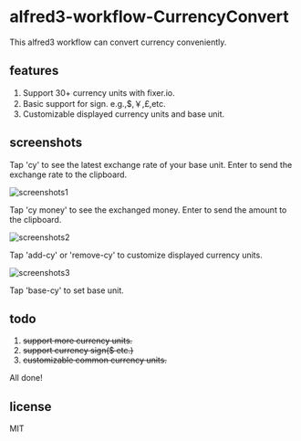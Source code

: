 # alfred3-workflow-CurrencyConvert

This alfred3 workflow can convert currency conveniently.

## features

1. Support 30+ currency units with fixer.io.
2. Basic support for sign. e.g.,$,￥,£,etc.
3. Customizable displayed currency units and base unit.

## screenshots

Tap 'cy' to see the latest exchange rate of your base unit. Enter to send the exchange rate to the clipboard.

![screenshots1](https://raw.githubusercontent.com/jin5354/alfred3-workflow-CurrencyConvert/master/screenshots/ss1.png)

Tap 'cy money' to see the exchanged money. Enter to send the amount to the clipboard.

![screenshots2](https://raw.githubusercontent.com/jin5354/alfred3-workflow-CurrencyConvert/master/screenshots/ss2.png)

Tap 'add-cy' or 'remove-cy' to customize displayed currency units.

![screenshots3](https://raw.githubusercontent.com/jin5354/alfred3-workflow-CurrencyConvert/master/screenshots/ss3.png)

Tap 'base-cy' to set base unit.

## todo

1. ~~support more currency units.~~
2. ~~support currency sign($ etc.)~~
3. ~~customizable common currency units.~~

All done!

## license

MIT